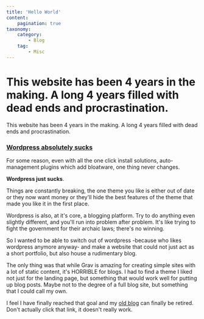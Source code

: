 ```yaml
---
title: 'Hello World'
content:
    pagination: true
taxonomy:
    category:
        - Blog
    tag:
        - Misc
---
```


This website has been 4 years in the making. A long 4 years filled with dead ends and procrastination.
===
This website has been 4 years in the making. A long 4 years filled with dead ends and procrastination.
### [Wordpress absolutely sucks](https://hackernoon.com/this-is-why-wordpress-sucks-and-you-should-probably-stop-using-it-v697y30v7)
For some reason, even with all the one click install solutions, auto-management plugins which add bloatware, one thing never changes.

**Wordpress just sucks**.

Things are constantly breaking, the one theme you like is either out of date or they now want money or they'll hide the best features of the theme that made you like it in the first place.

Wordpress is also, at it's core, a blogging platform. Try to do anything even slightly different, and you'll run into problem after problem. It's like trying to fight the government for their archaic laws; there's no winning.

So I wanted to be able to switch out of wordpress -because who likes wordpress anymore anyway- and make a website that could not just act as a short portfolio, but also house a rudimentary blog.

The only thing was that while Grav is amazing for creating simple sites with a lot of static content, it's HORRIBLE for blogs. I had to find a theme I liked not just for the landing page, but something that would work well for putting up blog posts. Maybe not to the degree of a full blog site, but something that I could call my own.

I feel I have finally reached that goal and my [old blog](https://archive.aashishvasudevan.com) can finally be retired.
Don't actually click that link, it doesn't really work.